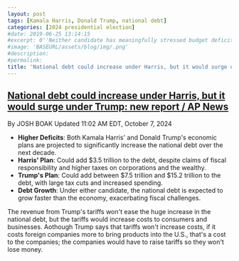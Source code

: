```yaml
---
layout: post
tags: [Kamala Harris, Donald Trump, national debt]
categories: [2024 presidential election]
#date: 2019-06-25 13:14:15
#excerpt: 0''Neither candidate has meaningfully stressed budget deficit reduction in their pitch to voters. But multiple analyses show a clear difference of Harris being much more fiscally responsible than Trump.'
#image: 'BASEURL/assets/blog/img/.png'
#description:
#permalink:
title: 'National debt could increase under Harris, but it would surge under Trump'
---
```


## [National debt could increase under Harris, but it would surge under Trump: new report / AP News](https://apnews.com/article/budget-deficit-trump-harris-kamala-debt-1ee3ff65e22ccf19d19b792ee22c46da)

By  JOSH BOAK
Updated 11:02 AM EDT, October 7, 2024

- **Higher Deficits**: Both Kamala Harris' and Donald Trump's economic plans are projected to significantly increase the national debt over the next decade.
- **Harris' Plan**: Could add $3.5 trillion to the debt, despite claims of fiscal responsibility and higher taxes on corporations and the wealthy.
- **Trump's Plan**: Could add between $7.5 trillion and $15.2 trillion to the debt, with large tax cuts and increased spending.
- **Debt Growth**: Under either candidate, the national debt is expected to grow faster than the economy, exacerbating fiscal challenges.

The revenue from Trump's tariffs won't ease the huge increase in the national debt, but the tariffs would increase costs to consumers and businesses. Aothough Trump says that tariffs won't increase costs, if it costs foreign companies more to bring products into the U.S., that's a cost to the companies; the companies would have to raise tariffs so they won't lose money.

